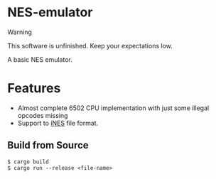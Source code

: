 # NES-emulator

> [!WARNING]
> This software is unfinished. Keep your expectations low.

A basic NES emulator.

# Features

- Almost complete 6502 CPU implementation with just some illegal opcodes missing
- Support to [iNES](https://www.nesdev.org/wiki/INES) file format.

## Build from Source

```console
$ cargo build
$ cargo run --release <file-name>
```
